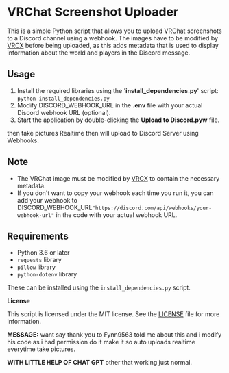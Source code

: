 

# **VRChat Screenshot Uploader**

This is a simple Python script that allows you to upload VRChat screenshots to a Discord channel using a webhook. The images have to be modified by [VRCX](https://github.com/pypy-vrc/VRCX) before being uploaded, as this adds metadata that is used to display information about the world and players in the Discord message.

## Usage

1. Install the required libraries using the '**install_dependencies.py**' script: `python install_dependencies.py`
2. Modify DISCORD_WEBHOOK_URL in the **.env** file with your actual Discord webhook URL (optional).
3. Start the application by double-clicking the **Upload to Discord.pyw** file.

then take pictures Realtime then will upload to Discord Server using Webhooks.

## Note

-   The VRChat image must be modified by [VRCX](https://github.com/pypy-vrc/VRCX) to contain the necessary metadata.
-   If you don't want to copy your webhook each time you run it, you can add your webhook to DISCORD_WEBHOOK_URL`"https://discord.com/api/webhooks/your-webhook-url"` in the code with your actual webhook URL.

## Requirements

-   Python 3.6 or later
-   `requests` library
-   `pillow` library
-   `python-dotenv` library

These can be installed using the `install_dependencies.py` script.

**License**

This script is licensed under the MIT license. See the [LICENSE](https://github.com/Fynn9563/VRCX-Image-to-Discord-Uploader/blob/main/LICENSE) file for more information.

**MESSAGE:** want say thank you to Fynn9563 told me about this and i modify his code as i had permission do it make it so auto uploads realtime everytime take pictures.

**WITH LITTLE HELP OF CHAT GPT** other that working just normal.
